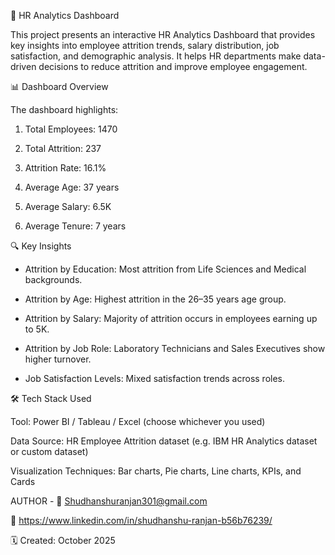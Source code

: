 🧭 HR Analytics Dashboard

This project presents an interactive HR Analytics Dashboard that provides key insights into employee attrition trends, 
salary distribution, job satisfaction, and demographic analysis.
It helps HR departments make data-driven decisions to reduce attrition and improve employee engagement.

📊 Dashboard Overview

The dashboard highlights:

1. Total Employees: 1470

2. Total Attrition: 237

3. Attrition Rate: 16.1%

4. Average Age: 37 years

5. Average Salary: 6.5K

6. Average Tenure: 7 years

🔍 Key Insights

* Attrition by Education: Most attrition from Life Sciences and Medical backgrounds.

* Attrition by Age: Highest attrition in the 26–35 years age group.

* Attrition by Salary: Majority of attrition occurs in employees earning up to 5K.

* Attrition by Job Role: Laboratory Technicians and Sales Executives show higher turnover.

* Job Satisfaction Levels: Mixed satisfaction trends across roles.

🛠️ Tech Stack Used

Tool: Power BI / Tableau / Excel (choose whichever you used)

Data Source: HR Employee Attrition dataset (e.g. IBM HR Analytics dataset or custom dataset)

Visualization Techniques: Bar charts, Pie charts, Line charts, KPIs, and Cards




AUTHOR - 
📧 Shudhanshuranjan301@gmail.com

💼 https://www.linkedin.com/in/shudhanshu-ranjan-b56b76239/

🗓️ Created: October 2025
